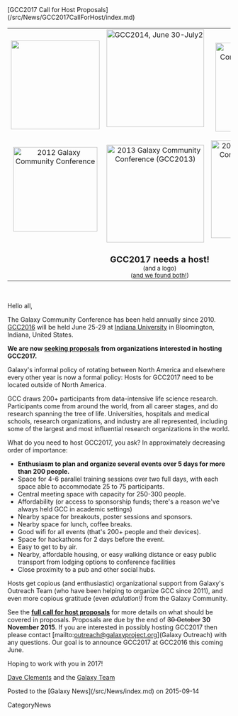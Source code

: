 <div class='newsItemHeader'>[GCC2017 Call for Host Proposals](/src/News/GCC2017CallForHost/index.md)</div>

<table>
  <tr>
    <td style=" text-align: center; border: none;"> <a href='/src/GCC2011/index.md'><img src="/src/Events/GCC2011Logo400.png" alt="" width="200" /></a>&nbsp;&nbsp; <br /><br /><a href='/src/Events/GCC2012/index.md'><img src="/src/Events/GCC2012/GCC2012Logo200.png" alt="2012 Galaxy Community Conference" width="190" /></a>&nbsp;&nbsp;&nbsp; </td>
    <td style=" text-align: center; border: none;"> <a href='/src/Events/GCC2014/index.md'><img src="/src/Images/Logos/GCC2014LogoWide200.png" alt="GCC2014, June 30-July2" width="220" /></a>&nbsp;&nbsp;&nbsp;<br /><br /> <a href='/src/Events/GCC2013/index.md'><img src="/src/Images/Logos/GCC2013Logo200.png" alt="2013 Galaxy Community Conference (GCC2013)" width="220px" /></a>&nbsp;&nbsp;&nbsp;  </td>
    <td style=" text-align: center; border: none;"> <a href='http://gcc2015.tsl.ac.uk/'><img src="/src/Images/Logos/GCC2015LogoWide600.png" alt="2015 Galaxy Community Conference (GCC2015)" width="200" /></a><br /><br /><a href='http://galaxyproject.org/GCC2016'><img src="/src/Images/Logos/GCC2016LogoBig.png" alt="2016 Galaxy Community Conference (GCC2016)" width="220px" /></a> </td>
  </tr>
  <tr>
    <td colspan=3 style=" text-align: center; border: none;"> <div class='solid red'> <span style="font-size: larger;"> <strong>GCC2017 needs a host!</strong><br /></span> <span style="font-size: smaller;">(and a logo) <br />(<a href='https://gcc2017.sciencesconf.org/'>and we found both!</a>)</span> </td>
  </tr>
</table>


<br />

Hello all,

The Galaxy Community Conference has been held annually since 2010.  [GCC2016](http://galaxyproject.org/GCC2016) will be held June 25-29 at [Indiana University](http://indiana.edu/) in Bloomington, Indiana, United States.
  
**We are now [seeking proposals](ATTACHMENT_URLDocuments/GCC2016CallForHosts.pdf) from organizations interested in hosting GCC2017.**

Galaxy's informal policy of rotating between North America and elsewhere every other year is now a formal policy:  Hosts for GCC2017 need to be located outside of North America.

GCC draws 200+ participants from data-intensive life science research.  Participants come from around the world, from all career stages, and do research spanning the tree of life.  Universities, hospitals and medical schools, research organizations, and industry are all represented, including some of the largest and most influential research organizations in the world.  

What do you need to host GCC2017, you ask?  In approximately decreasing order of importance:
* **Enthusiasm to plan and organize several events over 5 days for more than 200 people.**
* Space for 4-6 parallel training sessions over two full days, with each space able to accommodate 25 to 75 participants.
* Central meeting space with capacity for 250-300 people.
* Affordability (or access to sponsorship funds; there's a reason we've always held GCC in academic settings)
* Nearby space for breakouts, poster sessions and sponsors.
* Nearby space for lunch, coffee breaks.
* Good wifi for all events (that's 200+ people and their devices).
* Space for hackathons for 2 days before the event.
* Easy to get to by air.
* Nearby, affordable housing, or easy walking distance or easy public transport from lodging options to conference facilities
* Close proximity to a pub and other social hubs.

Hosts get copious (and enthusiastic) organizational support from Galaxy's Outreach Team (who have been helping to organize GCC since 2011), and even more copious gratitude (even *adulation!)* from the Galaxy Community.  

See the **[full call for host proposals](ATTACHMENT_URLDocuments/GCC2016CallForHosts.pdf)** for more details on what should be covered in proposals.  Proposals are due by the end of ~~30 October~~ **30 November 2015**. If you are interested in possibly hosting GCC2017 then please contact [mailto:outreach@galaxyproject.org](Galaxy Outreach) with any questions.  Our goal is to announce GCC2017 at GCC2016 this coming June.

Hoping to work with you in 2017!

[Dave Clements](/src/DaveClements/index.md) and the [Galaxy Team](/src/GalaxyTeam/index.md)

<div class='newsItemFooter'>Posted to the [Galaxy News](/src/News/index.md) on 2015-09-14</div>

CategoryNews
